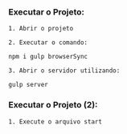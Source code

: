 ### Executar o Projeto: 

   ```
   1. Abrir o projeto

   2. Executar o comando:

   npm i gulp browserSync

   3. Abrir o servidor utilizando:
   
   gulp server

   ```

### Executar o Projeto (2):

   ```
   1. Execute o arquivo start
   ```
